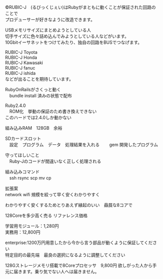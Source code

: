©RUBIC-J　(るびっくじぇい)はRubyがまともに動くことが保証された回路のことで  
プロデューサーが好きなように改造できます。

USBメモリサイズにまとめようとしている人  
切手サイズに色々詰め込んでみようとしている人などがいます。  
10Gbitイーサネットをつけてみたり、独自の回路をBUSでつなげます。

RUBIC-J Toyota  
RUBIC-J Honda  
RUBIC-J Kawasaki  
RUBIC-J fanuc  
RUBIC-J ishida  
などが出ることを期待しています。

RubyOnRailsがさくっと動く  
　bundle install 済みの状態で配布
 
Ruby2.4.0  
　ROM化　挙動の保証のため書き換えできない  
  このハードでは2.4.0しか動かない　 

組み込みRAM　128GB　余裕　  

SDカードスロット  
　設定　プログラム　データ　処理結果を入れる　 
　gem 開発したプログラム  
 
守ってほしいこと  
　Ruby-Jのコードが間違いなく正しく処理される

組み込みコマンド  
　ssh
  rsync
  scp
  mv
  cp
  
拡張案  
  network wifi
  規模を絞って早く安くわかりやすく

わかりやすく安くするためとりあえず縁起のいい　贔屓な8コアで

128Coreを多少高く売る
リファレンス価格

学習用モジュール：1,280円  
実務用：12,800円

enterprise:1200万円用意したから今から言う部品が動くように保証してください  
特定目的の最先端　最良の選択になるように調整してください

128Gストレージメモリ搭載で8Coreプロセッサ　9,800円
欲しがった人から手元に届きます。乗り気でない人へは届きません。
